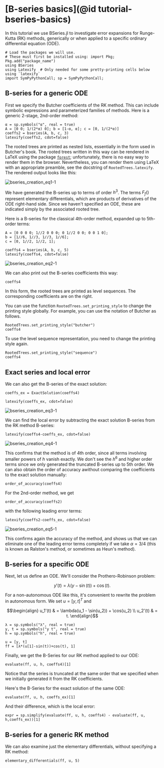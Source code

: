 # [B-series basics](@id tutorial-bseries-basics)

In this tutorial we use BSeries.jl to investigate error expansions for Runge-Kutta (RK)
methods, generically or when applied to a specific ordinary differential equation (ODE).


```@example bseries-basics
# Load the packages we will use.
# These must first be installed using: import Pkg; Pkg.add("package_name")
using BSeries
using Latexify  # Only needed for some pretty-printing cells below using `latexify`
import SymPyPythonCall; sp = SymPyPythonCall;
```

## B-series for a generic ODE

First we specify the Butcher coefficients of the RK method.
This can include symbolic expressions and parameterized families of methods.
Here is a generic 2-stage, 2nd-order method:


```@example bseries-basics
α = sp.symbols("α", real = true)
A = [0 0; 1/(2*α) 0]; b = [1-α, α]; c = [0, 1/(2*α)]
coeffs2 = bseries(A, b, c, 3)
latexify(coeffs2, cdot=false)
```

The rooted trees are printed as nested lists, essentially in the form used in
Butcher's book. The rooted trees written in this way can be rendered in LaTeX
using the package [`forest`](https://ctan.org/pkg/forest); unfortunately,
there is no easy way to render them in the browser. Nevertheless, you can render
them using LaTeX with an appropriate preamble, see the docstring of
`RootedTrees.latexify`. The rendered output looks like this:

![bseries_creation_eq1-1](https://user-images.githubusercontent.com/12693098/193994163-e53d24a8-f74e-4f95-b07d-225ebde83f70.png)

We have generated the B-series up to terms of order $h^3$.  The terms $F_f()$
represent elementary differentials, which are products of derivatives of the
ODE right-hand side.  Since we haven't specified an ODE, these are indicated
simply by the associated rooted tree.


Here is a B-series for the classical 4th-order method, expanded up to 5th-order terms:

```@example bseries-basics
A = [0 0 0 0; 1//2 0 0 0; 0 1//2 0 0; 0 0 1 0];
b = [1//6, 1//3, 1//3, 1//6];
c = [0, 1//2, 1//2, 1];

coeffs4 = bseries(A, b, c, 5)
latexify(coeffs4, cdot=false)
```

![bseries_creation_eq2-1](https://user-images.githubusercontent.com/12693098/193994166-a9178001-702d-4f9b-a3f6-6a89251ddb7f.png)

We can also print out the B-series coefficients this way:


```@example bseries-basics
coeffs4
```

In this form, the rooted trees are printed as level sequences.
The corresponding coefficients are on the right.

You can use the function `RootedTrees.set_printing_style` to change the
printing style globally. For example, you can use the notation of Butcher
as follows.

```@example bseries-basics
RootedTrees.set_printing_style("butcher")
coeffs4
```

To use the level sequence representation, you need to change the printing style
again.

```@example bseries-basics
RootedTrees.set_printing_style("sequence")
coeffs4
```


## Exact series and local error

We can also get the B-series of the exact solution:


```@example bseries-basics
coeffs_ex = ExactSolution(coeffs4)
```


```@example bseries-basics
latexify(coeffs_ex, cdot=false)
```

![bseries_creation_eq3-1](https://user-images.githubusercontent.com/12693098/193994175-22356d01-edb9-44b6-afd3-4354a3daffc6.png)

We can find the local error by subtracting the exact solution B-series from the RK method B-series:

```@example bseries-basics
latexify(coeffs4-coeffs_ex, cdot=false)
```

![bseries_creation_eq4-1](https://user-images.githubusercontent.com/12693098/193994179-7ffcced2-6760-46fc-829a-d6c5814d543f.png)

This confirms that the method is of 4th order, since all terms involving
smaller powers of $h$ vanish exactly.  We don't see the $h^6$ and higher
order terms since we only generated the truncated B-series up to 5th order.
We can also obtain the order of accuracy awithout comparing the coefficients
to the exact solution manually:

```@example bseries-basics
order_of_accuracy(coeffs4)
```

For the 2nd-order method, we get

```@example bseries-basics
order_of_accuracy(coeffs2)
```

with the following leading error terms:

```@example bseries-basics
latexify(coeffs2-coeffs_ex, cdot=false)
```

![bseries_creation_eq5-1](https://user-images.githubusercontent.com/12693098/193994181-108aa3a7-e2fb-4247-a770-9647ebe861c8.png)

This confirms again the accuracy of the method, and shows us that we
can eliminate one of the leading error terms completely if we take
$\alpha=3/4$ (this is known as Ralston's method, or sometimes as Heun's method).


## B-series for a specific ODE

Next, let us define an ODE.  We'll consider the Prothero-Robinson problem:

```math
    y'(t) = \lambda(y-\sin(t)) + \cos(t).
```

For a non-autonomous ODE like this, it's convenient to rewrite the problem
in autonomous form.  We set $u=[y,t]^T$ and

```math
\begin{align}
u_1'(t) & = \lambda(u_1 - \sin(u_2)) + \cos(u_2) \\
u_2'(t) & = t.
\end{align}
```


```@example bseries-basics
λ = sp.symbols("λ", real = true)
y, t = sp.symbols("y t", real = true)
h = sp.symbols("h", real = true)

u = [y, t]
ff = [λ*(u[1]-sin(t))+cos(t), 1]
```

Finally, we get the B-Series for our RK method applied to our ODE:


```@example bseries-basics
evaluate(ff, u, h, coeffs4)[1]
```

Notice that the series is truncated at the same order that we specified
when we initially generated it from the RK coefficients.

Here's the B-Series for the exact solution of the same ODE:


```@example bseries-basics
evaluate(ff, u, h, coeffs_ex)[1]
```

And their difference, which is the local error:


```@example bseries-basics
expr = sp.simplify(evaluate(ff, u, h, coeffs4) - evaluate(ff, u, h,coeffs_ex))[1]
```


## B-series for a generic RK method

We can also examine just the elementary differentials, without specifying a RK method:


```@example bseries-basics
elementary_differentials(ff, u, 5)
```
